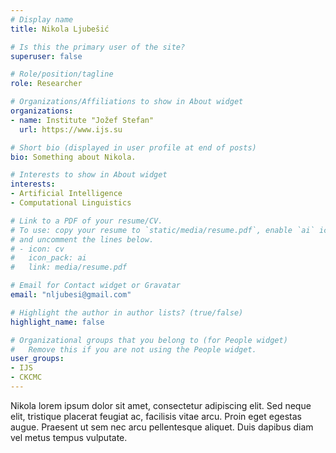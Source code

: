 ```yaml
---
# Display name
title: Nikola Ljubešić

# Is this the primary user of the site?
superuser: false

# Role/position/tagline
role: Researcher

# Organizations/Affiliations to show in About widget
organizations:
- name: Institute "Jožef Stefan"
  url: https://www.ijs.su

# Short bio (displayed in user profile at end of posts)
bio: Something about Nikola.

# Interests to show in About widget
interests:
- Artificial Intelligence
- Computational Linguistics

# Link to a PDF of your resume/CV.
# To use: copy your resume to `static/media/resume.pdf`, enable `ai` icons in `params.toml`, 
# and uncomment the lines below.
# - icon: cv
#   icon_pack: ai
#   link: media/resume.pdf

# Email for Contact widget or Gravatar
email: "nljubesi@gmail.com"

# Highlight the author in author lists? (true/false)
highlight_name: false

# Organizational groups that you belong to (for People widget)
#   Remove this if you are not using the People widget.
user_groups:
- IJS
- CKCMC 
---
```


Nikola lorem ipsum dolor sit amet, consectetur adipiscing elit. Sed
neque elit, tristique placerat feugiat ac, facilisis vitae arcu. Proin eget
egestas augue. Praesent ut sem nec arcu pellentesque aliquet. Duis dapibus diam
vel metus tempus vulputate.
